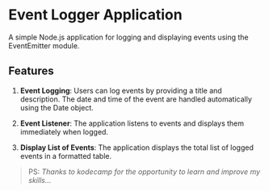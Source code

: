 # Event Logger Application

A simple Node.js application for logging and displaying events using the EventEmitter module.

## Features

1. **Event Logging**: Users can log events by providing a title and description. The date and time of the event are handled automatically using the Date object.

2. **Event Listener**: The application listens to events and displays them immediately when logged.

3. **Display List of Events**: The application displays the total list of logged events in a formatted table.

>PS: *Thanks to kodecamp for the opportunity to learn and improve my skills...*
